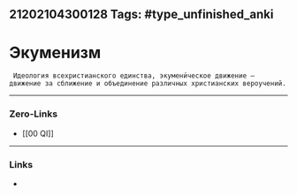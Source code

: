 21202104300128
Tags: #type_unfinished_anki 
---
# Экуменизм

     Идеология всехристианского единства, экумени́ческое движение — движение за сближение и объединение различных христианских вероучений.

---
### Zero-Links
- [[00 QI]]
---
### Links
-